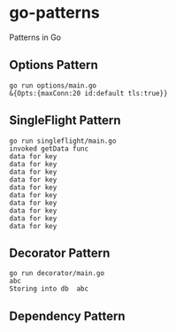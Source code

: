 # go-patterns
Patterns in Go

## Options Pattern
```
go run options/main.go
&{Opts:{maxConn:20 id:default tls:true}}
```
## SingleFlight Pattern
```
go run singleflight/main.go
invoked getData func
data for key
data for key
data for key
data for key
data for key
data for key
data for key
data for key
data for key
data for key
```

## Decorator Pattern
```
go run decorator/main.go
abc
Storing into db  abc
```

## Dependency Pattern
